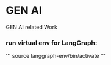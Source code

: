 # GEN AI
GEN AI related Work
<!--  -->


###  run virtual env for LangGraph:
'''
source langgraph-env/bin/activate
'''